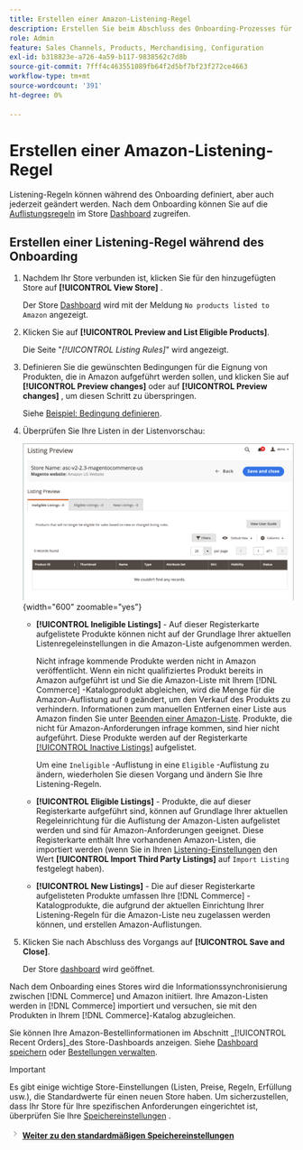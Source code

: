 ```yaml
---
title: Erstellen einer Amazon-Listening-Regel
description: Erstellen Sie beim Abschluss des Onboarding-Prozesses für den Amazon-Verkaufskanal die anfänglichen Listening-Regeln zum Generieren von Amazon-Auflistungen für Ihre [!DNL Commerce] Produkte.
role: Admin
feature: Sales Channels, Products, Merchandising, Configuration
exl-id: b318823e-a726-4a59-b117-9838562c7d8b
source-git-commit: 7fff4c463551089fb64f2d5bf7bf23f272ce4663
workflow-type: tm+mt
source-wordcount: '391'
ht-degree: 0%

---
```


# Erstellen einer Amazon-Listening-Regel

Listening-Regeln können während des Onboarding definiert, aber auch jederzeit geändert werden. Nach dem Onboarding können Sie auf die [Auflistungsregeln](./listing-rules.md) im Store [Dashboard](./amazon-store-dashboard.md) zugreifen.

## Erstellen einer Listening-Regel während des Onboarding

1. Nachdem Ihr Store verbunden ist, klicken Sie für den hinzugefügten Store auf **[!UICONTROL View Store]** .

   Der Store [Dashboard](./amazon-store-dashboard.md) wird mit der Meldung `No products listed to Amazon` angezeigt.

1. Klicken Sie auf **[!UICONTROL Preview and List Eligible Products]**.

   Die Seite &quot;_[!UICONTROL Listing Rules]_&quot; wird angezeigt.

1. Definieren Sie die gewünschten Bedingungen für die Eignung von Produkten, die in Amazon aufgeführt werden sollen, und klicken Sie auf **[!UICONTROL Preview changes]** oder auf **[!UICONTROL Preview changes]** , um diesen Schritt zu überspringen.

   Siehe [Beispiel: Bedingung definieren](./ob-define-condition-example.md).

1. Überprüfen Sie Ihre Listen in der Listenvorschau:

   ![Listing preview](assets/amazon-ob-listing-preview.png){width="600" zoomable="yes"}

   - **[!UICONTROL Ineligible Listings]** - Auf dieser Registerkarte aufgelistete Produkte können nicht auf der Grundlage Ihrer aktuellen Listenregeleinstellungen in die Amazon-Liste aufgenommen werden.

     Nicht infrage kommende Produkte werden nicht in Amazon veröffentlicht. Wenn ein nicht qualifiziertes Produkt bereits in Amazon aufgeführt ist und Sie die Amazon-Liste mit Ihrem [!DNL Commerce] -Katalogprodukt abgleichen, wird die Menge für die Amazon-Auflistung auf `0` geändert, um den Verkauf des Produkts zu verhindern. Informationen zum manuellen Entfernen einer Liste aus Amazon finden Sie unter [Beenden einer Amazon-Liste](./end-listings-manually.md). Produkte, die nicht für Amazon-Anforderungen infrage kommen, sind hier nicht aufgeführt. Diese Produkte werden auf der Registerkarte [[!UICONTROL Inactive Listings]](./inactive-listings.md) aufgelistet.

     Um eine `Ineligible` -Auflistung in eine `Eligible` -Auflistung zu ändern, wiederholen Sie diesen Vorgang und ändern Sie Ihre Listening-Regeln.

   - **[!UICONTROL Eligible Listings]** - Produkte, die auf dieser Registerkarte aufgeführt sind, können auf Grundlage Ihrer aktuellen Regeleinrichtung für die Auflistung der Amazon-Listen aufgelistet werden und sind für Amazon-Anforderungen geeignet. Diese Registerkarte enthält Ihre vorhandenen Amazon-Listen, die importiert werden (wenn Sie in Ihren [Listening-Einstellungen](./listing-settings.md) den Wert **[!UICONTROL Import Third Party Listings]** auf `Import Listing` festgelegt haben).

   - **[!UICONTROL New Listings]** - Die auf dieser Registerkarte aufgelisteten Produkte umfassen Ihre [!DNL Commerce] -Katalogprodukte, die aufgrund der aktuellen Einrichtung Ihrer Listening-Regeln für die Amazon-Liste neu zugelassen werden können, und erstellen Amazon-Auflistungen.

1. Klicken Sie nach Abschluss des Vorgangs auf **[!UICONTROL Save and Close]**.

   Der Store [dashboard](./amazon-store-dashboard.md) wird geöffnet.

Nach dem Onboarding eines Stores wird die Informationssynchronisierung zwischen [!DNL Commerce] und Amazon initiiert. Ihre Amazon-Listen werden in [!DNL Commerce] importiert und versuchen, sie mit den Produkten in Ihrem [!DNL Commerce]-Katalog abzugleichen.

Sie können Ihre Amazon-Bestellinformationen im Abschnitt _[!UICONTROL Recent Orders]_des Store-Dashboards anzeigen. Siehe [Dashboard speichern](./amazon-store-dashboard.md) oder [Bestellungen verwalten](./managing-orders.md).

>[!IMPORTANT]
>
>Es gibt einige wichtige Store-Einstellungen (Listen, Preise, Regeln, Erfüllung usw.), die Standardwerte für einen neuen Store haben. Um sicherzustellen, dass Ihr Store für Ihre spezifischen Anforderungen eingerichtet ist, überprüfen Sie Ihre [Speichereinstellungen](./default-store-settings.md) .

![Nächstes Symbol](assets/btn-next.png) [**Weiter zu den standardmäßigen Speichereinstellungen**](./default-store-settings.md)
